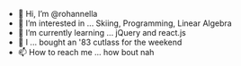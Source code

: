 - 👋 Hi, I’m @rohannella
- 👀 I’m interested in ... Skiing, Programming, Linear Algebra
- 🌱 I’m currently learning ... jQuery and react.js
- 💞️ I ... bought an '83 cutlass for the weekend 
- 📫 How to reach me ... how bout nah

<!---
rohannella/rohannella is a ✨ special ✨ repository because its `README.md` (this file) appears on your GitHub profile.
You can click the Preview link to take a look at your changes.
--->
